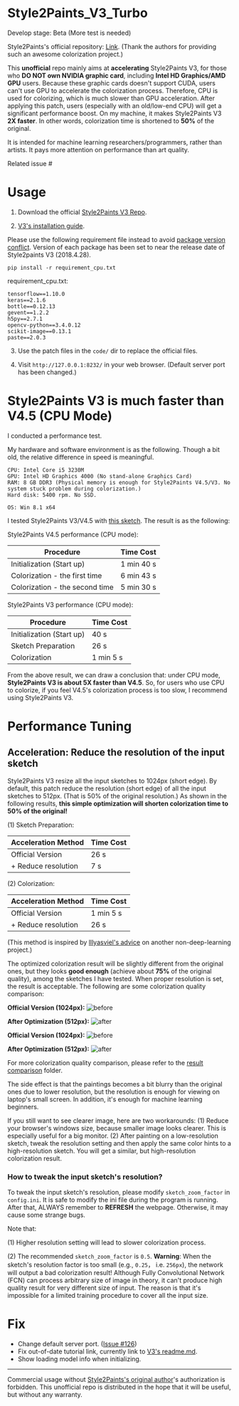 # Style2Paints_V3_Turbo

Develop stage: Beta (More test is needed)

Style2Paints's official repository: [Link](https://github.com/lllyasviel/style2paints). (Thank the authors for providing such an awesome colorization project.)

This **unofficial** repo mainly aims at **accelerating** Style2Paints V3, for those who **DO NOT own NVIDIA graphic card**, including **Intel HD Graphics/AMD GPU** users. Because these graphic cards doesn't support CUDA, users can't use GPU to accelerate the colorization process. Therefore, CPU is used for colorizing, which is much slower than GPU acceleration. After applying this patch, users (especially with an old/low-end CPU) will get a significant performance boost. On my machine, it makes Style2Paints V3 **2X faster**. In other words, colorization time is shortened to **50%** of the original.

It is intended for machine learning researchers/programmers, rather than artists. It pays more attention on performance than art quality.


Related issue #


# Usage
1. Download the official [Style2Paints V3 Repo](https://github.com/lllyasviel/style2paints/tree/b0a529e70ec1414b53bf5e990d614b121086cd77/V3). 

2. [V3's installation guide](https://github.com/lllyasviel/style2paints/issues/100).

Please use the following requirement file instead to avoid [package version conflict](https://github.com/lllyasviel/style2paints/issues/100#issuecomment-645709881). Version of each package has been set to near the release date of Style2paints V3 (2018.4.28).

`pip install -r requirement_cpu.txt`

requirement_cpu.txt:
```
tensorflow==1.10.0
keras==2.1.6
bottle==0.12.13
gevent==1.2.2
h5py==2.7.1
opencv-python==3.4.0.12
scikit-image==0.13.1
paste==2.0.3
```

3. Use the patch files in the `code/` dir to replace the official files.

4. Visit `http://127.0.0.1:8232/` in your web browser. (Default server port has been changed.)


# Style2Paints V3 is much faster than V4.5 (CPU Mode)

I conducted a performance test.

My hardware and software environment is as the following. Though a bit old, the relative difference in speed is meaningful.

```
CPU: Intel Core i5 3230M
GPU: Intel HD Graphics 4000 (No stand-alone Graphics Card)
RAM: 8 GB DDR3 (Physical memory is enough for Style2Paints V4.5/V3. No system stuck problem during colorization.)
Hard disk: 5400 rpm. No SSD. 

OS: Win 8.1 x64
```

I tested Style2Paints V3/V4.5 with [this sketch](https://github.com/lllyasviel/style2paints/blob/master/temps/show/sketches/5.jpg). The result is as the following:

Style2Paints V4.5 performance (CPU mode):

| Procedure | Time Cost |
| --- | --- |
| Initialization (Start up) | 1 min 40 s |
| Colorization - the first time | 6 min 43 s |
| Colorization - the second time | 5 min 30 s |

Style2Paints V3 performance (CPU mode):

| Procedure | Time Cost |
| --- | --- |
| Initialization (Start up) | 40 s |
| Sketch Preparation | 26 s |
| Colorization | 1 min 5 s |

From the above result, we can draw a conclusion that: under CPU mode, **Style2Paints V3 is about 5X faster than V4.5**. So, for users who use CPU to colorize, if you feel V4.5's colorization process is too slow, I recommend using Style2Paints V3.


# Performance Tuning
## Acceleration: Reduce the resolution of the input sketch

Style2Paints V3 resize all the input sketches to 1024px (short edge). By default, this patch reduce the resolution (short edge) of all the input sketches to 512px. (That is 50% of the original resolution.) As shown in the following results, **this simple optimization will shorten colorization time to 50% of the original!** 

(1) Sketch Preparation:

| Acceleration Method | Time Cost |
| --- | --- |
| Official Version | 26 s |
| + Reduce resolution | 7 s |

(2) Colorization:

| Acceleration Method | Time Cost |
| --- | --- |
| Official Version | 1 min 5 s |
| + Reduce resolution | 26 s |

(This method is inspired by [lllyasviel's advice](https://github.com/lllyasviel/PaintingLight/issues/2#issuecomment-618914866) on another non-deep-learning project.)

The optimized colorization result will be slightly different from the original ones, but they looks **good enough** (achieve about **75%** of the original quality), among the sketches I have tested. When proper resolution is set, the result is acceptable. The following are some colorization quality comparison:

**Official Version (1024px):**
![before](result_comparison/1-official-example/1024px.png)

**After Optimization (512px):**
![after](result_comparison/1-official-example/512px.png)

**Official Version (1024px):**
![before](result_comparison/2-official-example/1024px.png)

**After Optimization (512px):**
![after](result_comparison/2-official-example/512px.png)

For more colorization quality comparison, please refer to the [result comparison](https://github.com/gceboh/Style2Paints_V3_Turbo/tree/master/result_comparison) folder.

The side effect is that the paintings becomes a bit blurry than the original ones due to lower resolution, but the resolution is enough for viewing on laptop's small screen. In addition, it's enough for machine learning beginners.

If you still want to see clearer image, here are two workarounds: (1) Reduce your browser's windows size, because smaller image looks clearer. This is especially useful for a big monitor. (2) After painting on a low-resolution sketch, tweak the resolution setting and then apply the same color hints to a high-resolution sketch. You will get a similar, but high-resolution colorization result.

### How to tweak the input sketch's resolution?
To tweak the input sketch's resolution, please modify `sketch_zoom_factor` in `config.ini`. It is safe to modify the ini file during the program is running. After that, ALWAYS remember to **REFRESH** the webpage. Otherwise, it may cause some strange bugs.

Note that:

(1) Higher resolution setting will lead to slower colorization process.

(2) The recommended `sketch_zoom_factor` is `0.5`. **Warning**: When the sketch's resolution factor is too small (e.g., `0.25`， i.e. `256px`), the network will output a bad colorization result! Although Fully Convolutional Network (FCN) can process arbitrary size of image in theory, it can't produce high quality result for very different size of input. The reason is that it's impossible for a limited training procedure to cover all the input size.


# Fix
- Change default server port. ([Issue #126](https://github.com/lllyasviel/style2paints/issues/126))
- Fix out-of-date tutorial link, currently link to [V3's readme.md](https://github.com/lllyasviel/style2paints/tree/master/V3).
- Show loading model info when initializing.

---

Commercial usage without [Style2Paints's original author](https://github.com/lllyasviel)'s authorization is forbidden. This unofficial repo is distributed in the hope that it will be useful, but without any warranty.
